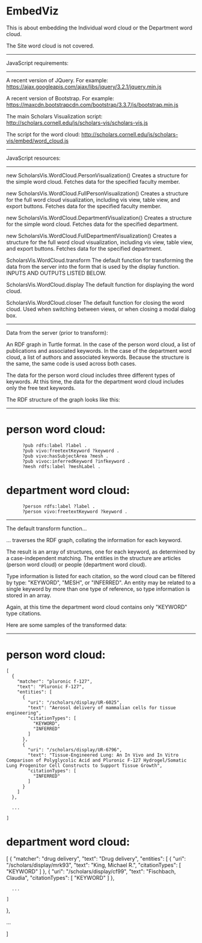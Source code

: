# EmbedViz

This is about embedding the Individual word cloud or the Department word cloud.

The Site word cloud is not covered.

--------------------------------------------------------------------------------

JavaScript requirements:

--------------------------------------------------------------------------------

A recent version of JQuery. For example:
    https://ajax.googleapis.com/ajax/libs/jquery/3.2.1/jquery.min.js
    
A recent version of Bootstrap. For example:
    https://maxcdn.bootstrapcdn.com/bootstrap/3.3.7/js/bootstrap.min.js

The main Scholars Visualization script:
    http://scholars.cornell.edu/js/scholars-vis/scholars-vis.js
    
The script for the word cloud:
    http://scholars.cornell.edu/js/scholars-vis/embed/word_cloud.js

--------------------------------------------------------------------------------

JavaScript resources:

--------------------------------------------------------------------------------

new ScholarsVis.WordCloud.PersonVisualization()
      Creates a structure for the simple word cloud. Fetches data for the
      specified faculty member.

new ScholarsVis.WordCloud.FullPersonVisualization()
      Creates a structure for the full word cloud visualization, including vis 
      view, table view, and export buttons. Fetches data for the specified
      faculty member.

new ScholarsVis.WordCloud.DepartmentVisualization()
      Creates a structure for the simple word cloud. Fetches data for the
      specified department. 

new ScholarsVis.WordCloud.FullDepartmentVisualization()
      Creates a structure for the full word cloud visualization, including vis 
      view, table view, and export buttons. Fetches data for the specified
      department. 

ScholarsVis.WordCloud.transform
      The default function for transforming the data from the server into the 
      form that is used by the display function.
      INPUTS AND OUTPUTS LISTED BELOW.

ScholarsVis.WordCloud.display
      The default function for displaying the word cloud.

ScholarsVis.WordCloud.closer
      The default function for closing the word cloud. Used when switching between
      views, or when closing a modal dialog box.

--------------------------------------------------------------------------------

Data from the server (prior to transform):

An RDF graph in Turtle format. In the case of the person word cloud, a list of
publications and associated keywords. In the case of the department word cloud,
a list of authors and associated keywords. Because the structure is the same, 
the same code is used across both cases.

The data for the person word cloud includes three different types of keywords.
At this time, the data for the department word cloud includes only the free
text keywords. 

The RDF structure of the graph looks like this:
   
--------------------------------------------------------------------------------

# person word cloud:

          ?pub rdfs:label ?label .
          ?pub vivo:freetextKeyword ?keyword .
          ?pub vivo:hasSubjectArea ?mesh .
          ?pub vivoc:inferredKeyword ?infkeyword .
          ?mesh rdfs:label ?meshLabel .

# department word cloud:

          ?person rdfs:label ?label .
          ?person vivo:freetextKeyword ?keyword .
 
--------------------------------------------------------------------------------

The default transform function...

... traverses the RDF graph, collating the information for each keyword.

The result is an array of structures, one for each keyword, as determined by
a case-independent matching. The entities in the structure are articles (person
word cloud) or people (department word cloud).

Type information is listed for each citation, so the word cloud can be filtered
by type: "KEYWORD", "MESH", or "INFERRED". An entity may be related to a single 
keyword by more than one type of reference, so type information is stored in an
array.

Again, at this time the department word cloud contains only "KEYWORD" type
citations.

Here are some samples of the transformed data:

--------------------------------------------------------------------------------

# person word cloud:
```
[
  {
    "matcher": "pluronic f-127",
    "text": "Pluronic F-127",
    "entities": [
      {
        "uri": "/scholars/display/UR-6025",
        "text": "Aerosol delivery of mammalian cells for tissue engineering",
        "citationTypes": [
          "KEYWORD",
          "INFERRED"
        ]
      },
      {
        "uri": "/scholars/display/UR-6796",
        "text": "Tissue-Engineered Lung: An In Vivo and In Vitro Comparison of Polyglycolic Acid and Pluronic F-127 Hydrogel/Somatic Lung Progenitor Cell Constructs to Support Tissue Growth",
        "citationTypes": [
          "INFERRED"
        ]
      }
    ]
  },

  ...
  
]
```
# department word cloud:

[
  {
    "matcher": "drug delivery",
    "text": "Drug delivery",
    "entities": [
      {
        "uri": "/scholars/display/mrk93",
        "text": "King, Michael R.",
        "citationTypes": [
          "KEYWORD"
        ]
      },
      {
        "uri": "/scholars/display/cf99",
        "text": "Fischbach, Claudia",
        "citationTypes": [
          "KEYWORD"
        ]
      },
      
      ...
      
    ]
  },

  ...
  
]
